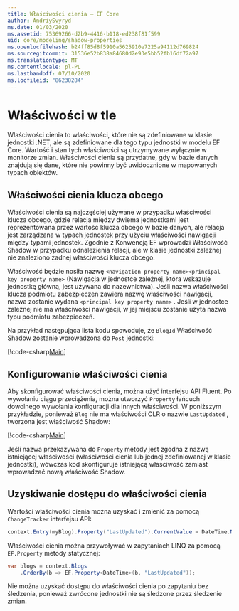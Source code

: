 ```yaml
---
title: Właściwości cienia — EF Core
author: AndriySvyryd
ms.date: 01/03/2020
ms.assetid: 75369266-d2b9-4416-b118-ed238f81f599
uid: core/modeling/shadow-properties
ms.openlocfilehash: b24ff85d8f5910a5625910e7225a94112d769824
ms.sourcegitcommit: 31536e52b838a84680d2e93e5bb52fb16df72a97
ms.translationtype: MT
ms.contentlocale: pl-PL
ms.lasthandoff: 07/10/2020
ms.locfileid: "86238284"
---
```

# <a name="shadow-properties"></a>Właściwości w tle

Właściwości cienia to właściwości, które nie są zdefiniowane w klasie jednostki .NET, ale są zdefiniowane dla tego typu jednostki w modelu EF Core. Wartość i stan tych właściwości są utrzymywane wyłącznie w monitorze zmian. Właściwości cienia są przydatne, gdy w bazie danych znajdują się dane, które nie powinny być uwidocznione w mapowanych typach obiektów.

## <a name="foreign-key-shadow-properties"></a>Właściwości cienia klucza obcego

Właściwości cienia są najczęściej używane w przypadku właściwości klucza obcego, gdzie relacja między dwiema jednostkami jest reprezentowana przez wartość klucza obcego w bazie danych, ale relacja jest zarządzana w typach jednostek przy użyciu właściwości nawigacji między typami jednostek. Zgodnie z Konwencją EF wprowadzi Właściwość Shadow w przypadku odnalezienia relacji, ale w klasie jednostki zależnej nie znaleziono żadnej właściwości klucza obcego.

Właściwość będzie nosiła nazwę `<navigation property name><principal key property name>` (Nawigacja w jednostce zależnej, która wskazuje jednostkę główną, jest używana do nazewnictwa). Jeśli nazwa właściwości klucza podmiotu zabezpieczeń zawiera nazwę właściwości nawigacji, nazwa zostanie wydana `<principal key property name>` . Jeśli w jednostce zależnej nie ma właściwości nawigacji, w jej miejscu zostanie użyta nazwa typu podmiotu zabezpieczeń.

Na przykład następująca lista kodu spowoduje, że `BlogId` Właściwość Shadow zostanie wprowadzona do `Post` jednostki:

[!code-csharp[Main](../../../samples/core/Modeling/Conventions/ShadowForeignKey.cs?name=Conventions&highlight=21-23)]

## <a name="configuring-shadow-properties"></a>Konfigurowanie właściwości cienia

Aby skonfigurować właściwości cienia, można użyć interfejsu API Fluent. Po wywołaniu ciągu przeciążenia, można utworzyć `Property` łańcuch dowolnego wywołania konfiguracji dla innych właściwości. W poniższym przykładzie, ponieważ `Blog` nie ma właściwości CLR o nazwie `LastUpdated` , tworzona jest właściwość Shadow:

[!code-csharp[Main](../../../samples/core/Modeling/FluentAPI/ShadowProperty.cs?name=ShadowProperty&highlight=8)]

Jeśli nazwa przekazywana do `Property` metody jest zgodna z nazwą istniejącej właściwości (właściwości cienia lub jednej zdefiniowanej w klasie jednostki), wówczas kod skonfiguruje istniejącą właściwość zamiast wprowadzać nową właściwość Shadow.

## <a name="accessing-shadow-properties"></a>Uzyskiwanie dostępu do właściwości cienia

Wartości właściwości cienia można uzyskać i zmienić za pomocą `ChangeTracker` interfejsu API:

``` csharp
context.Entry(myBlog).Property("LastUpdated").CurrentValue = DateTime.Now;
```

Właściwości cienia można przywoływać w zapytaniach LINQ za pomocą `EF.Property` metody statycznej:

``` csharp
var blogs = context.Blogs
    .OrderBy(b => EF.Property<DateTime>(b, "LastUpdated"));
```

Nie można uzyskać dostępu do właściwości cienia po zapytaniu bez śledzenia, ponieważ zwrócone jednostki nie są śledzone przez śledzenie zmian.
